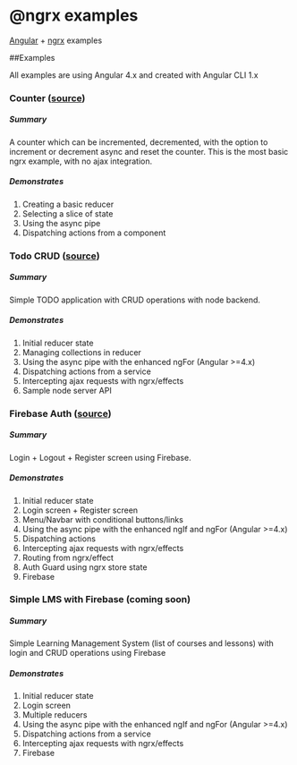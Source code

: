 # @ngrx examples

[Angular](https://angular.io/) + [ngrx](https://github.com/ngrx) examples

##Examples

All examples are using Angular 4.x and created with Angular CLI 1.x

### Counter ([source](https://github.com/loiane/angular-redux-ngrx-examples/tree/master/angular-ngrx-counter))
##### Summary
A counter which can be incremented, decremented, with the option to increment or decrement async and reset the counter. This is the most basic ngrx example, with no ajax integration.
##### Demonstrates
1. Creating a basic reducer
2. Selecting a slice of state 
3. Using the async pipe
4. Dispatching actions from a component

### Todo CRUD ([source](https://github.com/loiane/angular-redux-ngrx-examples/tree/master/angular-ngrx-todo))
##### Summary
Simple TODO application with CRUD operations with node backend.
##### Demonstrates
1. Initial reducer state 
2. Managing collections in reducer 
3. Using the async pipe with the enhanced ngFor (Angular >=4.x)
4. Dispatching actions from a service
5. Intercepting ajax requests with ngrx/effects
6. Sample node server API

### Firebase Auth ([source](https://github.com/loiane/angular-redux-ngrx-examples/tree/master/angular-ngrx-auth-firebase))
##### Summary
Login + Logout + Register screen using Firebase.
##### Demonstrates
1. Initial reducer state 
2. Login screen + Register screen
3. Menu/Navbar with conditional buttons/links
4. Using the async pipe with the enhanced ngIf and ngFor (Angular >=4.x)
5. Dispatching actions
6. Intercepting ajax requests with ngrx/effects
7. Routing from ngrx/effect
8. Auth Guard using ngrx store state
9. Firebase

### Simple LMS with Firebase (coming soon)
##### Summary
Simple Learning Management System (list of courses and lessons) with login and CRUD operations using Firebase
##### Demonstrates
1. Initial reducer state 
2. Login screen
3. Multiple reducers
4. Using the async pipe with the enhanced ngIf and ngFor (Angular >=4.x)
5. Dispatching actions from a service
6. Intercepting ajax requests with ngrx/effects
7. Firebase
